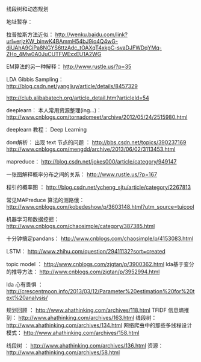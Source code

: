 线段树和动态规划

地址暂存：

拉普拉斯方法近似：
http://wenku.baidu.com/link?url=erjzKW_binwK4BAmmH54bJ9io4Q4wG-diUAhA9CiPa8NGYS6ttzAdc_tOAXqT4xkpC-svaDJFWDqYMq-ZHo_4Mw0A0JuCUTFWExxEU1A2WG

EM算法的另一种解释： http://www.rustle.us/?p=35

LDA Gibbis Sampling： http://blog.csdn.net/yangliuy/article/details/8457329

http://club.alibabatech.org/article_detail.htm?articleId=54


deeplearn： 本人常用资源整理(ing...)： http://www.cnblogs.com/tornadomeet/archive/2012/05/24/2515980.html

deeplearn 教程：  Deep Learning

dom解析：
出现 text 节点的问题 ： http://bbs.csdn.net/topics/390237169
   http://www.cnblogs.com/mengdd/archive/2013/06/02/3113453.html

mapreduce： http://blog.csdn.net/jokes000/article/category/949147

一张图解释概率分布之间的关系： http://www.rustle.us/?p=167

程引的概率图 ： http://blog.csdn.net/ycheng_sjtu/article/category/2267813

常见MAPreduce 算法的测路俄：
 http://www.cnblogs.com/kobedeshow/p/3603148.html?utm_source=tuicool
 
  机器学习和数据挖掘： http://www.cnblogs.com/chaosimple/category/387385.html
  
  十分钟搞定pandans： http://www.cnblogs.com/chaosimple/p/4153083.html   
 
LSTM： http://www.zhihu.com/question/29411132?sort=created

topic model ： http://www.cnblogs.com/zjgtan/p/3900362.html
lda基于变分的推导方法： http://www.cnblogs.com/zjgtan/p/3952994.html

lda 心有畏惧 ：http://crescentmoon.info/2013/03/12/Parameter%20estimation%20for%20text%20analysis/

规划回顾 ： http://www.ahathinking.com/archives/118.html
TFIDF 信息熵推到： http://www.ahathinking.com/archives/163.html
线段树： http://www.ahathinking.com/archives/134.html
网络爬虫中的那些多线程设计模式： http://www.ahathinking.com/archives/158.html

线段树 ： http://www.ahathinking.com/archives/136.html
资源： http://www.ahathinking.com/archives/58.html





 